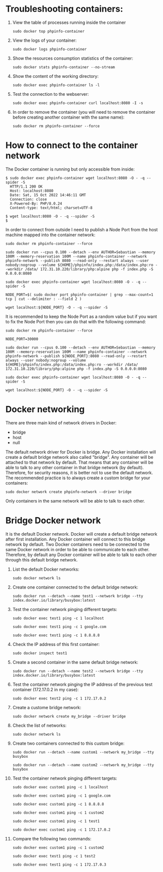 # Troubleshooting containers:

1. View the table of processes running inside the container
    ```
    sudo docker top phpinfo-container
    ```
1. View the logs of your container:
    ```
    sudo docker logs phpinfo-container
    ```
1. Show the resources consumption statistics of the container:
    ```
    sudo docker stats phpinfo-container --no-stream
    ```
1. Show the content of the working directory:
    ```
    sudo docker exec phpinfo-container ls -l
    ```
1. Test the connection to the webserver:
    ```
    sudo docker exec phpinfo-container curl localhost:8080 -I -s
    ```
1. In order to remove the container (you will need to remove the container before creating another container with the same name):
    ```
    sudo docker rm phpinfo-container --force
    ```

# How to connect to the container network
The Docker container is running but only accessible from inside:
```
$ sudo docker exec phpinfo-container wget localhost:8080 -O - -q --spider -S
  HTTP/1.1 200 OK
  Host: localhost:8080
  Date: Sat, 15 Oct 2022 14:46:11 GMT
  Connection: close
  X-Powered-By: PHP/8.0.24
  Content-type: text/html; charset=UTF-8
  
$ wget localhost:8080 -O - -q --spider -S
$ 
```
In order to connect from outside I need to publish a Node Port from the host machine mapped into the container network:
```
sudo docker rm phpinfo-container --force

sudo docker run --cpus 0.100 --detach --env AUTHOR=Sebastian --memory 100M --memory-reservation 100M --name phpinfo-container --network phpinfo-network --publish 8080 --read-only --restart always --user nobody:nogroup --volume ${HOME}/phpinfo/index.php:/data/index.php:ro --workdir /data/ 172.31.10.220/library/php:alpine php -f index.php -S 0.0.0.0:8080

sudo docker exec phpinfo-container wget localhost:8080 -O - -q --spider -S

NODE_PORT=$( sudo docker port phpinfo-container | grep --max-count=1 tcp | cut --delimiter : --field 2 )

wget localhost:${NODE_PORT} -O - -q --spider -S
```
It is recommended to keep the Node Port as a random value but if you want to fix the Node Port then you can do that with the following command:
```
sudo docker rm phpinfo-container --force

NODE_PORT=30000

sudo docker run --cpus 0.100 --detach --env AUTHOR=Sebastian --memory 100M --memory-reservation 100M --name phpinfo-container --network phpinfo-network --publish ${NODE_PORT}:8080 --read-only --restart always --user nobody:nogroup --volume ${HOME}/phpinfo/index.php:/data/index.php:ro --workdir /data/ 172.31.10.220/library/php:alpine php -f index.php -S 0.0.0.0:8080

sudo docker exec phpinfo-container wget localhost:8080 -O - -q --spider -S

wget localhost:${NODE_PORT} -O - -q --spider -S
```
# Docker networking
There are three main kind of network drivers in Docker:
* bridge
* host
* null

The default network driver for Docker is bridge.
Any Docker installation will create a default bridge network also called "bridge".
Any container will be attached to that network by default.
That means that any container will be able to talk to any other container in that bridge network (by default).
Therefore, for security reasons, it is better not to use the default network.
The recommended practice is to always create a custom bridge for your containers:
```
sudo docker network create phpinfo-network --driver bridge
```
Only containers in the same network will be able to talk to each other.
# Bridge Docker network
It is the default Docker network.
Docker will create a default bridge network after first installation.
Any Docker container will connect to this bridge network by default.
Two Docker containers need to be connected to the same Docker network in order to be able to communicate to each other.
Therefore, by default any Docker container will be able to talk to each other through this default bridge network.

1. List the default Docker networks:

    ```
    sudo docker network ls
    ```
2. Create one container connected to the default bridge network:

    ```
    sudo docker run --detach --name test1 --network bridge --tty index.docker.io/library/busybox:latest
    ```
3. Test the container network pinging different targets:

    ```
    sudo docker exec test1 ping -c 1 localhost
    
    sudo docker exec test1 ping -c 1 google.com
    
    sudo docker exec test1 ping -c 1 8.8.8.8
    ```
1. Check the IP address of this first container:

    ```
    sudo docker inspect test1
    ```
3. Create a second container in the same default bridge network:

    ```
    sudo docker run --detach --name test2 --network bridge --tty index.docker.io/library/busybox:latest
    ```
1. Test the container network pinging the IP address of the previous test container (172.17.0.2 in my case):

    ```
    sudo docker exec test2 ping -c 1 172.17.0.2
    ```
1. Create a custome bridge network:

    ```
    sudo docker network create my_bridge --driver bridge
    ```
1. Check the list of networks:

    ```
    sudo docker network ls
    ```
1. Create two containers connected to this custom bridge:

    ```
    sudo docker run --detach --name custom1 --network my_bridge --tty busybox
    
    sudo docker run --detach --name custom2 --network my_bridge --tty busybox
    ```
1. Test the container network pinging different targets:

    ```
    sudo docker exec custom1 ping -c 1 localhost

    sudo docker exec custom1 ping -c 1 google.com

    sudo docker exec custom1 ping -c 1 8.8.8.8

    sudo docker exec custom1 ping -c 1 custom2
    
    sudo docker exec custom1 ping -c 1 test1
    
    sudo docker exec custom1 ping -c 1 172.17.0.2
    ```
1. Compare the following two commands:

    ```
    sudo docker exec custom1 ping -c 1 custom2

    sudo docker exec test1 ping -c 1 test2
    
    sudo docker exec test1 ping -c 1 172.17.0.3
    ```

